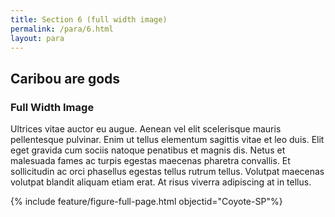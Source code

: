 ```yaml
---
title: Section 6 (full width image)
permalink: /para/6.html
layout: para
---
```


## Caribou are gods

### Full Width Image

Ultrices vitae auctor eu augue. Aenean vel elit scelerisque mauris pellentesque pulvinar. Enim ut tellus elementum sagittis vitae et leo duis. Elit eget gravida cum sociis natoque penatibus et magnis dis. Netus et malesuada fames ac turpis egestas maecenas pharetra convallis. Et sollicitudin ac orci phasellus egestas tellus rutrum tellus. Volutpat maecenas volutpat blandit aliquam etiam erat. At risus viverra adipiscing at in tellus. 

{% include feature/figure-full-page.html objectid="Coyote-SP"%}

